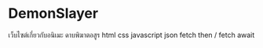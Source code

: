 # DemonSlayer
เว็บไซต์เกี่ยวกับอนิเมะ ดาบพิฆาตอสูร html css javascript json fetch then / fetch await
